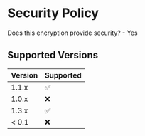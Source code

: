 # Security Policy
Does this encryption provide security? - Yes 

## Supported Versions



| Version | Supported          |
| ------- | ------------------ |
| 1.1.x   | :white_check_mark: |
| 1.0.x   | :x:                |
| 1.3.x   | :white_check_mark: |
| < 0.1   | :x:                |

